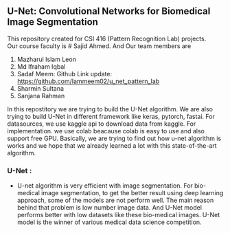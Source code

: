 ## U-Net: Convolutional Networks for Biomedical Image Segmentation
This repository created for CSI 416 (Pattern Recognition Lab) projects. <br>
Our course faculty is # Sajid Ahmed. 
And Our team members are
1. Mazharul Islam Leon <br>
2. Md Ifraham Iqbal <br>
3. Sadaf Meem: Github Link update: https://github.com/Iammeem02/u_net_pattern_lab <br>
4. Sharmin Sultana <br>
5. Sanjana Rahman <br>

In this repostitory we are trying to build the U-Net algorithm. We are also trying to build U-Net in different framework like keras, pytorch, fastai. For datasources, we use kaggle api to download data from kaggle. For implementation. we use colab beacause colab is easy to use and also support free GPU. Basically, we are trying to find out how u-net algorithm is works and we hope that we already learned a lot with this state-of-the-art algorithm.

### U-Net :
*  U-net algorithm is very efficient with image segmentation. For bio-medical image segmentation, to get the better result using deep learning approach, some of the models are not perform well. The main reason behind that problem is low number image data. And U-Net model performs better with low datasets like these bio-medical images. U-Net model is the winner of various medical data science competition.


